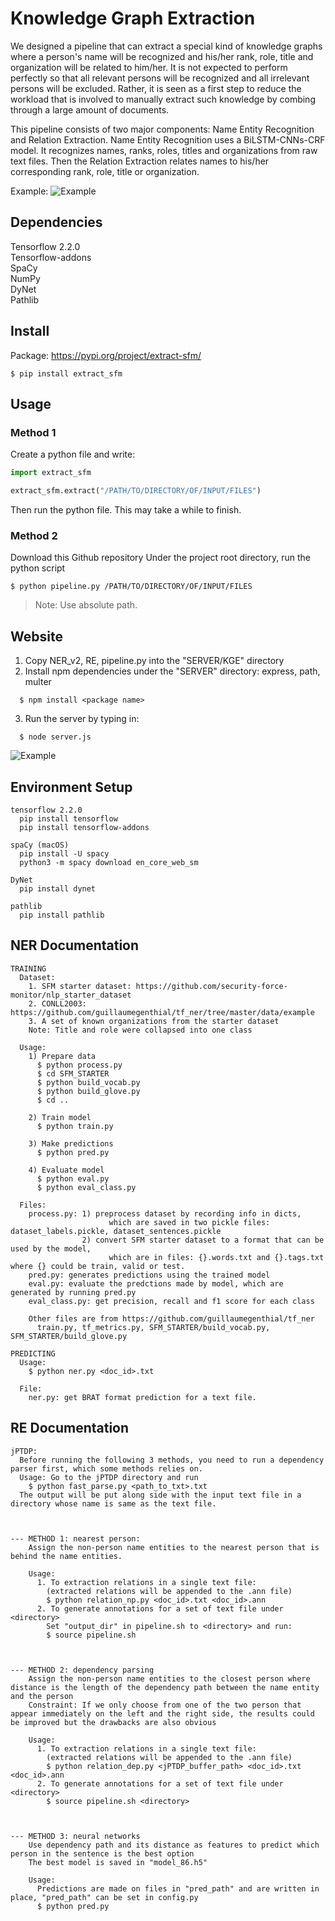 # Knowledge Graph Extraction

We designed a pipeline that can extract a special kind of knowledge graphs where a person's name will be recognized and his/her rank, role, title and organization will be related to him/her. It is not expected to perform perfectly so that all relevant persons will be recognized and all irrelevant persons will be excluded. Rather, it is seen as a first step to reduce the workload that is involved to manually extract such knowledge by combing through a large amount of documents.

This pipeline consists of two major components: Name Entity Recognition and Relation Extraction. Name Entity Recognition uses a BiLSTM-CNNs-CRF model. It recognizes names, ranks, roles, titles and organizations from raw text files. Then the Relation Extraction relates names to his/her corresponding rank, role, title or organization.

Example:
![Example](images/brat_stn.png)

## Dependencies
Tensorflow 2.2.0 <br>
Tensorflow-addons <br>
SpaCy <br>
NumPy <br>
DyNet <br>
Pathlib <br>

## Install
Package: https://pypi.org/project/extract-sfm/
```shell
$ pip install extract_sfm
```


## Usage

### Method 1

Create a python file and write:
```python
import extract_sfm

extract_sfm.extract("/PATH/TO/DIRECTORY/OF/INPUT/FILES")
```
Then run the python file. This may take a while to finish.

### Method 2

Download this Github repository
Under the project root directory, run the python script

```shell
$ python pipeline.py /PATH/TO/DIRECTORY/OF/INPUT/FILES
```
> Note: Use absolute path.


## Website
1. Copy NER_v2, RE, pipeline.py into the "SERVER/KGE" directory
2. Install npm dependencies under the "SERVER" directory: express, path, multer
```
  $ npm install <package name>
```
3. Run the server by typing in:
```
  $ node server.js
```

![Example](images/website.jpeg)

## Environment Setup
```
tensorflow 2.2.0
  pip install tensorflow
  pip install tensorflow-addons

spaCy (macOS)
  pip install -U spacy
  python3 -m spacy download en_core_web_sm

DyNet
  pip install dynet

pathlib
  pip install pathlib
```


## NER Documentation
```
TRAINING
  Dataset:
    1. SFM starter dataset: https://github.com/security-force-monitor/nlp_starter_dataset
    2. CONLL2003: https://github.com/guillaumegenthial/tf_ner/tree/master/data/example
    3. A set of known organizations from the starter dataset
    Note: Title and role were collapsed into one class

  Usage:
    1) Prepare data
      $ python process.py
      $ cd SFM_STARTER
      $ python build_vocab.py
      $ python build_glove.py
      $ cd ..

    2) Train model
      $ python train.py

    3) Make predictions
      $ python pred.py

    4) Evaluate model
      $ python eval.py
      $ python eval_class.py

  Files:
    process.py: 1) preprocess dataset by recording info in dicts,
                      which are saved in two pickle files: dataset_labels.pickle, dataset_sentences.pickle
                2) convert SFM starter dataset to a format that can be used by the model,
                      which are in files: {}.words.txt and {}.tags.txt where {} could be train, valid or test.
    pred.py: generates predictions using the trained model
    eval.py: evaluate the predctions made by model, which are generated by running pred.py
    eval_class.py: get precision, recall and f1 score for each class

    Other files are from https://github.com/guillaumegenthial/tf_ner
      train.py, tf_metrics.py, SFM_STARTER/build_vocab.py, SFM_STARTER/build_glove.py

PREDICTING
  Usage:
    $ python ner.py <doc_id>.txt

  File:
    ner.py: get BRAT format prediction for a text file.
```

## RE Documentation
```
jPTDP:
  Before running the following 3 methods, you need to run a dependency parser first, which some methods relies on.
  Usage: Go to the jPTDP directory and run
    $ python fast_parse.py <path_to_txt>.txt
  The output will be put along side with the input text file in a directory whose name is same as the text file.



--- METHOD 1: nearest person:
    Assign the non-person name entities to the nearest person that is behind the name entities.

    Usage:
      1. To extraction relations in a single text file:
        (extracted relations will be appended to the .ann file)
        $ python relation_np.py <doc_id>.txt <doc_id>.ann
      2. To generate annotations for a set of text file under <directory>
        Set "output_dir" in pipeline.sh to <directory> and run:
        $ source pipeline.sh



--- METHOD 2: dependency parsing
    Assign the non-person name entities to the closest person where distance is the length of the dependency path between the name entity and the person
    Constraint: If we only choose from one of the two person that appear immediately on the left and the right side, the results could be improved but the drawbacks are also obvious

    Usage:
      1. To extraction relations in a single text file:
        (extracted relations will be appended to the .ann file)
        $ python relation_dep.py <jPTDP_buffer_path> <doc_id>.txt <doc_id>.ann
      2. To generate annotations for a set of text file under <directory>
        $ source pipeline.sh <directory>



--- METHOD 3: neural networks
    Use dependency path and its distance as features to predict which person in the sentence is the best option
    The best model is saved in "model_86.h5"

    Usage:
      Predictions are made on files in "pred_path" and are written in place, "pred_path" can be set in config.py
      $ python pred.py
```

